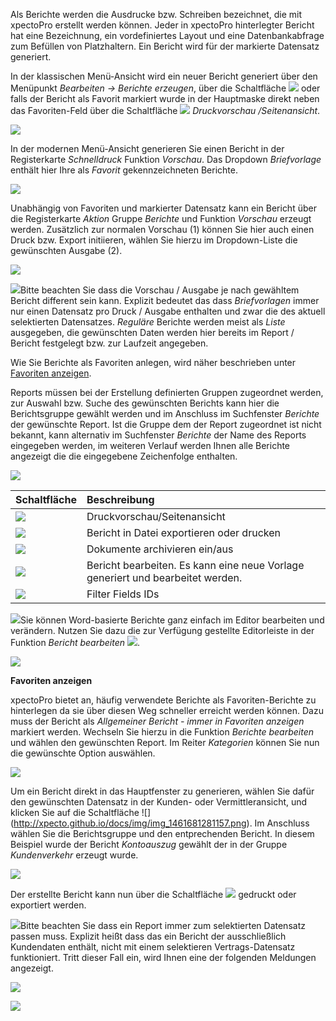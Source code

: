 Als Berichte werden die Ausdrucke bzw. Schreiben bezeichnet, die mit xpectoPro erstellt werden können. Jeder in xpectoPro hinterlegter Bericht hat eine Bezeichnung, ein vordefiniertes Layout und eine Datenbankabfrage zum Befüllen von Platzhaltern. Ein Bericht wird für der markierte Datensatz generiert.

In der klassischen Menü-Ansicht wird ein neuer Bericht generiert über den Menüpunkt  *Bearbeiten → Berichte erzeugen*, über die Schaltfläche ![](http://xpecto.github.io/docs/img/img_1429027617646.png) oder falls der Bericht als Favorit markiert wurde in der Hauptmaske direkt neben das Favoriten-Feld über die Schaltfläche ![](http://xpecto.github.io/docs/img/img_1461680897090.png) *Druckvorschau /Seitenansicht*.

![](http://xpecto.github.io/docs/xpecto/Bearbeiten/Berichte_erzeugen/Menue_klassisch.png)

In der modernen Menü-Ansicht generieren Sie einen Bericht in der Registerkarte *Schnelldruck* Funktion *Vorschau*. Das Dropdown *Briefvorlage* enthält hier Ihre als *Favorit* gekennzeichneten Berichte.

![](http://xpecto.github.io/docs/img/img_1461681103966.png)

Unabhängig von Favoriten und markierter Datensatz kann ein Bericht  über die Registerkarte *Aktion* Gruppe *Berichte* und Funktion *Vorschau* erzeugt werden. Zusätzlich zur normalen Vorschau (1) können Sie hier auch einen Druck bzw. Export initiieren, wählen Sie hierzu im Dropdown-Liste die gewünschten Ausgabe (2). 

 ![](http://xpecto.github.io/docs/xpecto/Bearbeiten/Berichte_erzeugen/Bericht_Vorschau.png)

![](http://xpecto.github.io/docs/xpecto/Grafiken/gr_gluehbirne.jpg)Bitte beachten Sie dass die Vorschau /  Ausgabe je nach gewähltem Bericht different sein kann. Explizit bedeutet das dass *Briefvorlagen* immer nur einen Datensatz pro Druck / Ausgabe enthalten und zwar die des aktuell selektierten Datensatzes. *Reguläre* Berichte werden meist als *Liste* ausgegeben, die gewünschten Daten werden hier bereits im Report / Bericht festgelegt bzw. zur Laufzeit angegeben.

Wie Sie Berichte als Favoriten anlegen, wird näher beschrieben unter [Favoriten anzeigen](#id3).

Reports müssen bei der Erstellung definierten Gruppen zugeordnet werden, zur Auswahl bzw. Suche des gewünschten Berichts kann hier die Berichtsgruppe gewählt werden und im Anschluss im Suchfenster  *Berichte* der gewünschte Report. Ist die Gruppe dem der Report zugeordnet ist nicht bekannt, kann alternativ im Suchfenster *Berichte* der Name des Reports eingegeben werden, im weiteren Verlauf werden Ihnen alle Berichte angezeigt die die eingegebene Zeichenfolge enthalten.


![](http://xpecto.github.io/docs/xpecto/Bearbeiten/Berichte_erzeugen/Berichtsgruppe_Berichte.png)


|  Schaltfläche            |    Beschreibung     |  
| ------------- |:-------------| 
|![](http://xpecto.github.io/docs/img/img_1439381184713.png)| Druckvorschau/Seitenansicht|
|![](http://xpecto.github.io/docs/img/img_1439391939484.png)| Bericht in Datei exportieren oder drucken|
|![](http://xpecto.github.io/docs/img/img_1439381119609.png) |Dokumente archivieren ein/aus|
|![](http://xpecto.github.io/docs/img/img_1439381347699.png)  |Bericht bearbeiten. Es kann eine neue Vorlage generiert und bearbeitet werden.|
|![](http://xpecto.github.io/docs/img/img_1439381384906.png)| Filter Fields IDs|

![](http://xpecto.github.io/docs/xpecto/Grafiken/gr_gluehbirne.jpg)Sie können Word-basierte Berichte ganz einfach im Editor bearbeiten und verändern. Nutzen Sie dazu die zur Verfügung gestellte Editorleiste in der Funktion *Bericht bearbeiten* ![](http://xpecto.github.io/docs/img/img_1439381347699.png). 

![](http://xpecto.github.io/docs/img/img_1439389795642.png)

<a id="id3">**Favoriten anzeigen**</a>

xpectoPro bietet an, häufig verwendete Berichte als Favoriten-Berichte zu hinterlegen da sie über diesen Weg schneller erreicht werden können. Dazu muss der Bericht als *Allgemeiner Bericht - immer in Favoriten anzeigen* markiert werden. Wechseln Sie hierzu in die Funktion *Berichte bearbeiten* und  wählen den gewünschten Report. Im Reiter *Kategorien* können Sie nun die gewünschte Option auswählen. 

![](http://xpecto.github.io/docs/xpecto/Bearbeiten/Berichte_erzeugen/Bericht_Favorit.png)

Um ein Bericht direkt in das Hauptfenster zu generieren, wählen Sie dafür den gewünschten Datensatz in der Kunden- oder Vermittleransicht, und klicken Sie auf die Schaltfläche ![] (http://xpecto.github.io/docs/img/img_1461681281157.png). Im Anschluss wählen Sie die Berichtsgruppe und den entprechenden Bericht. In diesem Beispiel wurde der Bericht *Kontoauszug* gewählt der in der Gruppe *Kundenverkehr* erzeugt wurde.

![](http://xpecto.github.io/docs/img/img_1461680747695.png)

Der erstellte Bericht kann nun über die Schaltfläche  ![](http://xpecto.github.io/docs/img/img_1439391939484.png) gedruckt oder exportiert werden.

![](http://xpecto.github.io/docs/xpecto/Grafiken/gr_gluehbirne.jpg)Bitte beachten Sie dass ein Report immer zum selektierten Datensatz passen muss. Explizit heißt dass das ein Bericht der ausschließlich Kundendaten enthält, nicht mit einem selektieren Vertrags-Datensatz funktioniert. Tritt dieser Fall ein,  wird Ihnen eine der folgenden Meldungen angezeigt.

![](http://xpecto.github.io/docs/xpecto/Bearbeiten/Berichte_erzeugen/Unpassender_Datensatz.png)

![](http://xpecto.github.io/docs/xpecto/Bearbeiten/Berichte_erzeugen/Unpassender_Datensatz_1.png)






